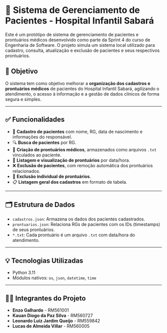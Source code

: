 # 🏥 Sistema de Gerenciamento de Pacientes - Hospital Infantil Sabará

Este é um protótipo de sistema de gerenciamento de pacientes e prontuários médicos desenvolvido como parte da Sprint 4 do curso de Engenharia de Software. O projeto simula um sistema local utilizado para cadastro, consulta, atualização e exclusão de pacientes e seus respectivos prontuários.

## 📌 Objetivo

O sistema tem como objetivo melhorar a **organização dos cadastros e prontuários médicos** de pacientes do Hospital Infantil Sabará, agilizando o atendimento, o acesso à informação e a gestão de dados clínicos de forma segura e simples.

---

## ✅ Funcionalidades

- 📇 **Cadastro de pacientes** com nome, RG, data de nascimento e informações do responsável.
- 🔍 **Busca de pacientes** por RG.
- 📝 **Criação de prontuários médicos**, armazenados como arquivos `.txt` vinculados ao paciente.
- 📂 **Listagem e visualização de prontuários** por data/hora.
- ❌ **Exclusão de pacientes**, com remoção automática dos prontuários relacionados.
- 🧾 **Exclusão individual de prontuários**.
- 📋 **Listagem geral dos cadastros** em formato de tabela.

---

## 🗂 Estrutura de Dados

- `cadastros.json`: Armazena os dados dos pacientes cadastrados.
- `prontuarios.json`: Relaciona RGs de pacientes com os IDs (timestamps) de seus prontuários.
- `*.txt`: Cada prontuário é um arquivo `.txt` com data/hora do atendimento.

---

## 💡 Tecnologias Utilizadas

- Python 3.11
- Módulos nativos: `os`, `json`, `datetime`, `time`

---
## 👨‍💻 Integrantes do Projeto

- **Enzo Galhardo** - RM561001
- **Kauan Diogo da Paz Silva** - RM560727
- **Leonardo Luiz Jardim Queijo** - RM559842
- **Lucas de Almeida Villar** - RM560005
